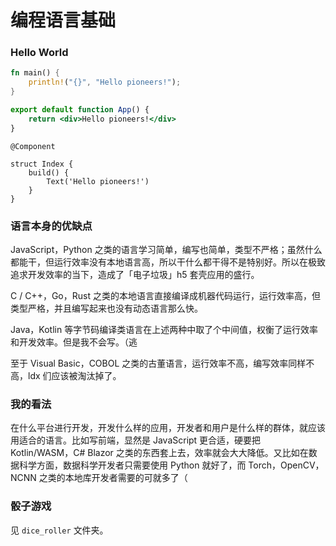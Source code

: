# 编程语言基础

### Hello World

```rust
fn main() {
    println!("{}", "Hello pioneers!");
}
```

```jsx
export default function App() {
    return <div>Hello pioneers!</div>
}
```

```arkts 额外加星
@Component 

struct Index {
    build() {
        Text('Hello pioneers!')
    }
}
```

### 语言本身的优缺点

JavaScript，Python 之类的语言学习简单，编写也简单，类型不严格；虽然什么都能干，但运行效率没有本地语言高，所以干什么都干得不是特别好。所以在极致追求开发效率的当下，造成了「电子垃圾」h5 套壳应用的盛行。

C / C++，Go，Rust 之类的本地语言直接编译成机器代码运行，运行效率高，但类型严格，并且编写起来也没有动态语言那么快。

Java，Kotlin 等字节码编译类语言在上述两种中取了个中间值，权衡了运行效率和开发效率。但是我不会写。（逃

至于 Visual Basic，COBOL 之类的古董语言，运行效率不高，编写效率同样不高，ldx 们应该被淘汰掉了。

### 我的看法

在什么平台进行开发，开发什么样的应用，开发者和用户是什么样的群体，就应该用适合的语言。比如写前端，显然是 JavaScript 更合适，硬要把 Kotlin/WASM，C# Blazor 之类的东西套上去，效率就会大大降低。又比如在数据科学方面，数据科学开发者只需要使用 Python 就好了，而 Torch，OpenCV，NCNN 之类的本地库开发者需要的可就多了（

### 骰子游戏

见 `dice_roller` 文件夹。
